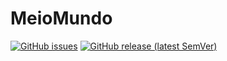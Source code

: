 # MeioMundo

[![GitHub issues](https://img.shields.io/github/issues/WinterStudios/MeioMundo.Editor.Ferramentas)](https://github.com/WinterStudios/MeioMundo/issues)
[![GitHub release (latest SemVer)](https://img.shields.io/github/v/release/WinterStudios/MeioMundo)](https://github.com/WinterStudios/MeioMundo/releases/latest)
